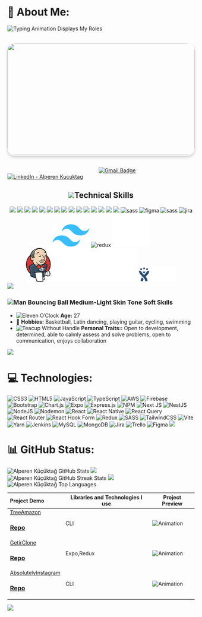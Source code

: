 # 💫 About Me:
![Typing Animation Displays My Roles](https://readme-typing-svg.demolab.com?font=Source+Code+Pro&size=24&pause=1000&color=14FF26&center=true&vCenter=true&width=600&lines=Hello,+I'm+Alperen.;Welcome+to+my+Github+profile.;I'm+a+Software+Developer...)

<br>



<div align="center" style="border-radius: 20px; overflow: hidden; box-shadow: 0 4px 8px rgba(0, 0, 0, 0.2);">
  <img src="https://i.redd.it/n8agw6z2smyb1.gif" width="100%" height="300" style="border-radius: 20px;"/>
</div></br>

&emsp;&emsp;&emsp;
&emsp;&emsp;&emsp;&emsp;&emsp;&emsp;&emsp;&emsp;&emsp;&emsp;&emsp;&emsp;&emsp;&emsp;
[![Gmail Badge](https://img.shields.io/badge/Gmail-D14836?style=for-the-badge&logo=gmail&logoColor=white&link=mailto:kemalalperenkucuktag@gmail.com)](mailto:kemalalperenkucuktag@gmail.com)&emsp;[![LinkedIn - Alperen Kucuktag](https://img.shields.io/badge/LinkedIn-0077B5?style=for-the-badge&logo=linkedin&logoColor=white)]([https://linkedin.com/in/www.linkedin.com/in/alperen-küçüktağ)&emsp;



<h2 align="center"><img src="https://github.com/Anmol-Baranwal/Cool-GIFs-For-GitHub/assets/74038190/2c0eef4b-7b75-42bd-9722-4bea97a2d532" width="75">Technical Skills</h2>




<div align="center">

<img src="https://user-images.githubusercontent.com/74038190/212257468-1e9a91f1-b626-4baa-b15d-5c385dfa7ed2.gif" pointer-events=none width="100">
<img src="https://user-images.githubusercontent.com/74038190/212257465-7ce8d493-cac5-494e-982a-5a9deb852c4b.gif" pointer-events= none width="100">
<img src="https://user-images.githubusercontent.com/74038190/212257460-738ff738-247f-4445-a718-cdd0ca76e2db.gif" width="100">
<img src="https://user-images.githubusercontent.com/74038190/212257467-871d32b7-e401-42e8-a166-fcfd7baa4c6b.gif" width="100">
<img src="https://user-images.githubusercontent.com/74038190/212281756-450d3ffa-9335-4b98-a965-db8a18fee927.gif" width="100">
<img src="https://user-images.githubusercontent.com/74038190/212280805-9bcb336b-8c55-46a8-abf8-ff286ab55472.gif" width="100">
<img src="https://user-images.githubusercontent.com/74038190/212281763-e6ecd7ef-c4aa-45b6-a97c-f33f6bb592bd.gif" width="100">
<img src="https://user-images.githubusercontent.com/74038190/212281775-b468df30-4edc-4bf8-a4ee-f52e1aaddc86.gif" width="100">
<img src="https://user-images.githubusercontent.com/74038190/212281780-0afd9616-8310-46e9-a898-c4f5269f1387.gif" width="100"> 
<img src="https://github.com/Anmol-Baranwal/Cool-GIFs-For-GitHub/assets/74038190/1a797f46-efe4-41e6-9e75-5303e1bbcbfa" width="100">
<img src="https://github.com/Anmol-Baranwal/Cool-GIFs-For-GitHub/assets/74038190/29fd6286-4e7b-4d6c-818f-c4765d5e39a9" width="100">
<img src="https://github.com/Anmol-Baranwal/Cool-GIFs-For-GitHub/assets/74038190/67f477ed-6624-42da-99f0-1a7b1a16eecb" width="100">
<img src="https://github.com/Anmol-Baranwal/Cool-GIFs-For-GitHub/assets/74038190/3c16d4f2-b757-4c70-8f42-43d5dddd2c36" width="100">
<img src="https://user-images.githubusercontent.com/74038190/212257454-16e3712e-945a-4ca2-b238-408ad0bf87e6.gif" width="100">
<img src="https://github.com/Anmol-Baranwal/Cool-GIFs-For-GitHub/assets/74038190/398b19b1-9aae-4c1f-8bc0-d172a2c08d68" width="100">
<img src="https://github.com/remojansen/logo.ts/blob/master/ts.gif" width="100" alt="sass" />
<img src="https://raw.githubusercontent.com/danielcranney/readme-generator/main/public/icons/skills/figma-colored.svg" width="100" alt="figma" />
<img src="https://raw.githubusercontent.com/danielcranney/readme-generator/main/public/icons/skills/sass-colored.svg" width="100" alt="sass" />
<img src="https://wac-cdn.atlassian.com/dam/jcr:e348b562-4152-4cdc-8a55-3d297e509cc8/Jira%20Software-blue.svg?cdnVersion=578" width="200" alt="jira" />
<img src="https://github.com/jcamp-code/tailwindcss-plugin-icons/blob/main/.github/tailwindcss-mark.svg" alt="Tailwind CSS" width="100" >
<img src="https://raw.githubusercontent.com/danielcranney/readme-generator/main/public/icons/skills/redux-colored.svg" width="100" alt="redux" />
<img src="https://github.com/expo/logos/blob/main/png/logo-type-b-light.png" width="100" alt="redux" />
<img src="https://github.com/devops-workflow/jenkins-icons/blob/master/icons/_SVG_Sources/jenkins.svg" width="300" alt="redux" />
<img src="https://github.com/devops-workflow/jenkins-icons/blob/master/icons/_SVG_Sources/jira-logo.svg" width="100" alt="redux" />




</div>





<img src="https://raw.githubusercontent.com/andreasbm/readme/master/assets/lines/colored.png">

### <img src="https://user-images.githubusercontent.com/74038190/216121964-513bdf95-3c8c-429a-82bc-7c770caca8fc.png" alt="Man Bouncing Ball Medium-Light Skin Tone" width="20" />  Soft Skılls
- <img src="https://user-images.githubusercontent.com/74038190/216122049-276bc7a5-c760-4849-805a-995d8fa6ea13.png" alt="Eleven O’Clock" width="20" /> **Age:** 27
- 🏀 **Hobbies:** Basketball, Latin dancing, playing guitar, cycling, swimming
- <img src="https://user-images.githubusercontent.com/74038190/216120974-24a76b31-7f39-41f1-a38f-b3c1377cc612.png" alt="Teacup Without Handle" width="20" /> **Personal Traits::** Open to development, determined, able to calmly assess and solve problems, open to communication, enjoys collaboration

<img src="https://raw.githubusercontent.com/andreasbm/readme/master/assets/lines/colored.png">

# 💻 Technologies:

![CSS3](https://img.shields.io/badge/css3-%231572B6.svg?style=for-the-badge&logo=css3&logoColor=white) 
![HTML5](https://img.shields.io/badge/html5-%23E34F26.svg?style=for-the-badge&logo=html5&logoColor=white) 
![JavaScript](https://img.shields.io/badge/javascript-%23323330.svg?style=for-the-badge&logo=javascript&logoColor=%23F7DF1E) 
![TypeScript](https://img.shields.io/badge/typescript-%23007ACC.svg?style=for-the-badge&logo=typescript&logoColor=white) 
![AWS](https://img.shields.io/badge/AWS-%23FF9900.svg?style=for-the-badge&logo=amazon-aws&logoColor=white) 
![Firebase](https://img.shields.io/badge/firebase-%23039BE5.svg?style=for-the-badge&logo=firebase) 
![Bootstrap](https://img.shields.io/badge/bootstrap-%238511FA.svg?style=for-the-badge&logo=bootstrap&logoColor=white) 
![Chart.js](https://img.shields.io/badge/chart.js-F5788D.svg?style=for-the-badge&logo=chart.js&logoColor=white) 
![Expo](https://img.shields.io/badge/expo-1C1E24?style=for-the-badge&logo=expo&logoColor=#D04A37) 
![Express.js](https://img.shields.io/badge/express.js-%23404d59.svg?style=for-the-badge&logo=express&logoColor=%2361DAFB) 
![NPM](https://img.shields.io/badge/NPM-%23CB3837.svg?style=for-the-badge&logo=npm&logoColor=white) 
![Next JS](https://img.shields.io/badge/Next-black?style=for-the-badge&logo=next.js&logoColor=white) 
![NestJS](https://img.shields.io/badge/nestjs-%23E0234E.svg?style=for-the-badge&logo=nestjs&logoColor=white) 
![NodeJS](https://img.shields.io/badge/node.js-6DA55F?style=for-the-badge&logo=node.js&logoColor=white) 
![Nodemon](https://img.shields.io/badge/NODEMON-%23323330.svg?style=for-the-badge&logo=nodemon&logoColor=%BBDEAD) 
![React](https://img.shields.io/badge/react-%2320232a.svg?style=for-the-badge&logo=react&logoColor=%2361DAFB) 
![React Native](https://img.shields.io/badge/react_native-%2320232a.svg?style=for-the-badge&logo=react&logoColor=%2361DAFB) 
![React Query](https://img.shields.io/badge/-React%20Query-FF4154?style=for-the-badge&logo=react%20query&logoColor=white) 
![React Router](https://img.shields.io/badge/React_Router-CA4245?style=for-the-badge&logo=react-router&logoColor=white) 
![React Hook Form](https://img.shields.io/badge/React%20Hook%20Form-%23EC5990.svg?style=for-the-badge&logo=reacthookform&logoColor=white) 
![Redux](https://img.shields.io/badge/redux-%23593d88.svg?style=for-the-badge&logo=redux&logoColor=white) 
![SASS](https://img.shields.io/badge/SASS-hotpink.svg?style=for-the-badge&logo=SASS&logoColor=white) 
![TailwindCSS](https://img.shields.io/badge/tailwindcss-%2338B2AC.svg?style=for-the-badge&logo=tailwind-css&logoColor=white) 
![Vite](https://img.shields.io/badge/vite-%23646CFF.svg?style=for-the-badge&logo=vite&logoColor=white) 
![Yarn](https://img.shields.io/badge/yarn-%232C8EBB.svg?style=for-the-badge&logo=yarn&logoColor=white) 
![Jenkins](https://img.shields.io/badge/jenkins-%232C5263.svg?style=for-the-badge&logo=jenkins&logoColor=white) 
![MySQL](https://img.shields.io/badge/mysql-4479A1.svg?style=for-the-badge&logo=mysql&logoColor=white) 
![MongoDB](https://img.shields.io/badge/MongoDB-%234ea94b.svg?style=for-the-badge&logo=mongodb&logoColor=white) 
![Jira](https://img.shields.io/badge/jira-%230A0FFF.svg?style=for-the-badge&logo=jira&logoColor=white) 
![Trello](https://img.shields.io/badge/Trello-%23026AA7.svg?style=for-the-badge&logo=Trello&logoColor=white) 
![Figma](https://img.shields.io/badge/figma-%23F24E1E.svg?style=for-the-badge&logo=figma&logoColor=white)
<img src="https://raw.githubusercontent.com/andreasbm/readme/master/assets/lines/colored.png">
# 📊 GitHub Status:
<img src="https://github-readme-stats.vercel.app/api?username=alperenkucuktag&theme=dark&hide_border=true&include_all_commits=true&count_private=true" width="100%" height="300" alt="Alperen Küçüktağ GitHub Stats" />
<img src="https://raw.githubusercontent.com/andreasbm/readme/master/assets/lines/colored.png">
<img src="https://github-readme-streak-stats.herokuapp.com/?user=alperenkucuktag&theme=dark&hide_border=true" width="100%" height="300" alt="Alperen Küçüktağ GitHub Streak Stats" />
<img src="https://raw.githubusercontent.com/andreasbm/readme/master/assets/lines/colored.png">
<img src="https://github-readme-stats.vercel.app/api/top-langs/?username=alperenkucuktag&theme=dark&hide_border=true&include_all_commits=true&count_private=true&layout=compact" width="100%" height="300" alt="Alperen Küçüktağ Top Languages" />

Project Demo       |Libraries and Technologies I use     |Project Preview   
:-------------------------|-------------------------|-------------------------
[TreeAmazon]([https://github.com/alperenkucuktag/TreeAmazonApp/blob/main/amazonnn.gif])<h3>[Repo](https://github.com/alperenkucuktag/TreeAmazonApp)</h3> | CLI |  ![Animation](https://github.com/alperenkucuktag/TreeAmazonApp/blob/main/amazonnn.gif)
[GetirClone]([https://github.com/alperenkucuktag/getirApp/blob/main/getirGif.gif])<h3>[Repo](https://github.com/alperenkucuktag/getirApp/tree/main)</h3> | Expo,Redux |  ![Animation](https://github.com/alperenkucuktag/getirApp/blob/main/getirGif.gif)
[AbsolutelyInstagram]([https://github.com/alperenkucuktag/Absolutely--nstagram/blob/main/gifmobile.gif])<h3>[Repo](https://github.com/alperenkucuktag/Absolutely--nstagram)</h3> | CLI |  ![Animation](https://github.com/alperenkucuktag/Absolutely--nstagram/blob/main/gifmobile.gif)


[![](https://visitcount.itsvg.in/api?id=alperenkucuktag&icon=0&color=0)](https://visitcount.itsvg.in)


 




